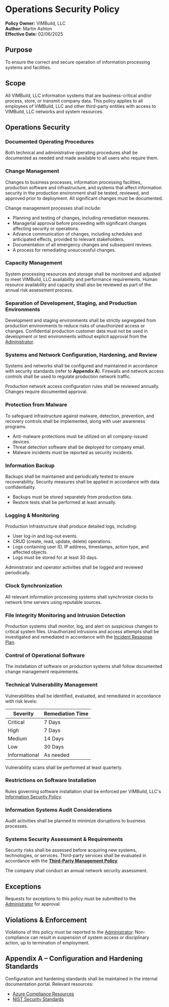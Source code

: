 # Operations Security Policy

**Policy Owner:** VIMBuild, LLC  
**Author:** Martin Ashton  
**Effective Date:** 02/06/2025

## Purpose
To ensure the correct and secure operation of information processing systems and facilities.

## Scope
All VIMBuild, LLC information systems that are business-critical and/or process, store, or transmit company data. This policy applies to all employees of VIMBuild, LLC and other third-party entities with access to VIMBuild, LLC networks and system resources.

## Operations Security

### Documented Operating Procedures
Both technical and administrative operating procedures shall be documented as needed and made available to all users who require them.

### Change Management
Changes to business processes, information processing facilities, production software and infrastructure, and systems that affect information security in the production environment shall be tested, reviewed, and approved prior to deployment. All significant changes must be documented.

Change management processes shall include:
- Planning and testing of changes, including remediation measures.
- Managerial approval before proceeding with significant changes affecting security or operations.
- Advance communication of changes, including schedules and anticipated effects, provided to relevant stakeholders.
- Documentation of all emergency changes and subsequent reviews.
- A process for remediating unsuccessful changes.

### Capacity Management
System processing resources and storage shall be monitored and adjusted to meet VIMBuild, LLC availability and performance requirements. Human resource availability and capacity shall also be reviewed as part of the annual risk assessment process.

### Separation of Development, Staging, and Production Environments
Development and staging environments shall be strictly segregated from production environments to reduce risks of unauthorized access or changes. Confidential production customer data must not be used in development or test environments without explicit approval from the [Administrator](./roles.md#administrator).

### Systems and Network Configuration, Hardening, and Review
Systems and networks shall be configured and maintained in accordance with security standards (refer to **Appendix A**). Firewalls and network access controls shall be used to regulate production network traffic.

Production network access configuration rules shall be reviewed annually. Changes require documented approval.

### Protection from Malware
To safeguard infrastructure against malware, detection, prevention, and recovery controls shall be implemented, along with user awareness programs.
- Anti-malware protections must be utilized on all company-issued devices.
- Threat detection software shall be deployed for company email.
- Malware incidents must be reported as security incidents.

### Information Backup
Backups shall be maintained and periodically tested to ensure recoverability. Security measures shall be applied in accordance with data confidentiality.
- Backups must be stored separately from production data.
- Restore tests shall be performed at least annually.

### Logging & Monitoring
Production infrastructure shall produce detailed logs, including:
- User log-in and log-out events.
- CRUD (create, read, update, delete) operations.
- Logs containing user ID, IP address, timestamps, action type, and affected objects.
- Logs must be stored for at least 30 days.

Administrator and operator activities shall be logged and reviewed periodically.

### Clock Synchronization
All relevant information processing systems shall synchronize clocks to network time servers using reputable sources.

### File Integrity Monitoring and Intrusion Detection
Production systems shall monitor, log, and alert on suspicious changes to critical system files. Unauthorized intrusions and access attempts shall be investigated and remediated in accordance with the [Incident Response Plan](./incident_response_plan.md).

### Control of Operational Software
The installation of software on production systems shall follow documented change management requirements.

### Technical Vulnerability Management
Vulnerabilities shall be identified, evaluated, and remediated in accordance with risk levels:

| Severity  | Remediation Time |
|-----------|-----------------|
| Critical  | 7 Days          |
| High      | 7 Days          |
| Medium    | 14 Days         |
| Low       | 30 Days         |
| Informational | As needed   |

Vulnerability scans shall be performed at least quarterly.

<!-- INACTIVE UNTIL PENETRATION TEST AUDITS ARE SCHEDULED.
Penetration tests shall be conducted annually or after major system changes.
--> 

### Restrictions on Software Installation
Rules governing software installation shall be enforced per VIMBuild, LLC's [Information Security Policy](./information_security_policy.md).

### Information Systems Audit Considerations
Audit activities shall be planned to minimize disruptions to business processes.

### Systems Security Assessment & Requirements
Security risks shall be assessed before acquiring new systems, technologies, or services. Third-party services shall be evaluated in accordance with the **[Third-Party Management Policy](./third_party_management_policy.md)**.

The company shall conduct an annual network security assessment.

## Exceptions
Requests for exceptions to this policy must be submitted to the [Administrator](./roles.md#administrator) for approval.

## Violations & Enforcement
Violations of this policy must be reported to the [Administrator](./roles.md#administrator). Non-compliance can result in suspension of system access or disciplinary action, up to termination of employment.

## Appendix A – Configuration and Hardening Standards
Configuration and hardening standards shall be maintained in the internal documentation portal. Relevant resources:
- [Azure Compliance Resources](https://learn.microsoft.com/en-us/azure/compliance/)
- [NIST Security Standards](https://csrc.nist.gov/)
